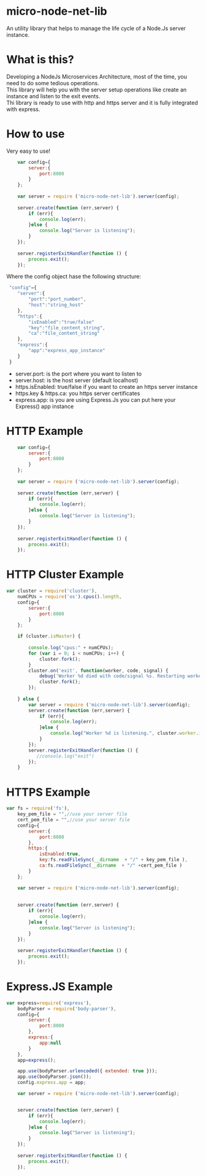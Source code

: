 # micro-node-net-lib
An utility library that helps to manage the life cycle of a Node.Js server instance.

# What is this?
Developing a NodeJs Microservices Architecture, most of the time, you need to do some tedious operations.
<br/>
This library will help you with the server setup operations like create an instance and listen to the exit events.
<br/>
Thi library is ready to use with http and https server and it is fully integrated with express.

# How to use

Very easy to use!
```javascript
    var config={
        server:{
            port:8080
        }
    };
    
    var server = require ('micro-node-net-lib').server(config);
    
    server.create(function (err,server) {
        if (err){
            console.log(err);
        }else {
            console.log("Server is listening");
        }
    });
    
    server.registerExitHandler(function () {
        process.exit();
    });
```
Where the config object hase the following structure:
```javascript
 "config"={
    "server":{
        "port":"port_number",
        "host":"string_host"
    },
    "https":{
        "isEnabled":"true/false"
        "key":"file_content_string",
        "ca":"file_content_string"
    },
    "express":{
        "app":"express_app_instance"
    }
 }
```
- server.port: is the port where you want to listen to
- server.host: is the host server (default localhost)
- https.isEnabled: true/false if you want to create an https server instance
- https.key & https.ca: you https server certificates
- express.app: is you are using Express.Js you can put here your Express() app instance

# HTTP Example
```javascript
    var config={
        server:{
            port:8080
        }
    };
    
    var server = require ('micro-node-net-lib').server(config);
    
    server.create(function (err,server) {
        if (err){
            console.log(err);
        }else {
            console.log("Server is listening");
        }
    });
    
    server.registerExitHandler(function () {
        process.exit();
    });
```
# HTTP Cluster Example
```javascript
var cluster = require('cluster'),
    numCPUs = require('os').cpus().length,
    config={
        server:{
            port:8080
        }
    };

    if (cluster.isMaster) {
    
        console.log("cpus:" + numCPUs);
        for (var i = 0; i < numCPUs; i++) {
            cluster.fork();
        }
        cluster.on('exit', function(worker, code, signal) {
            debug('Worker %d died with code/signal %s. Restarting worker...',  worker.process.pid, signal || code);
            cluster.fork();
        });
    
    } else {
        var server = require ('micro-node-net-lib').server(config);
        server.create(function (err,server) {
            if (err){
                console.log(err);
            }else {
                console.log("Worker %d is listening.", cluster.worker.id);
            }
        });
        server.registerExitHandler(function () {
           //console.log("exit")
        });
    }
```

# HTTPS Example

```javascript
var fs = require('fs'),
    key_pem_file = "",//use your server file
    cert_pem_file = "",//use your server file
    config={
        server:{
            port:8080
        },
        https:{
            isEnabled:true,
            key:fs.readFileSync(__dirname  + "/" + key_pem_file ),
            ca:fs.readFileSync(__dirname  + "/" +cert_pem_file )
        }
    };

    var server = require ('micro-node-net-lib').server(config);
    
    
    server.create(function (err,server) {
        if (err){
            console.log(err);
        }else {
            console.log("Server is listening");
        }
    });
    
    server.registerExitHandler(function () {
        process.exit();
    });
```

# Express.JS Example
```javascript
var express=require('express'),
    bodyParser = require('body-parser'),
    config={
        server:{
            port:8080
        },
        express:{
            app:null
        }
    },
    app=express();

    app.use(bodyParser.urlencoded({ extended: true }));
    app.use(bodyParser.json());
    config.express.app = app;

    var server = require ('micro-node-net-lib').server(config);


    server.create(function (err,server) {
        if (err){
            console.log(err);
        }else {
            console.log("Server is listening");
        }
    });
    
    server.registerExitHandler(function () {
        process.exit();
    });
```
